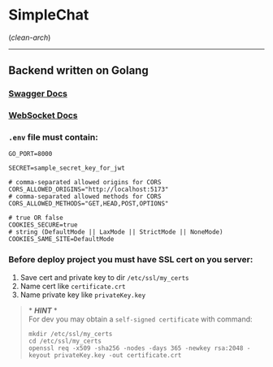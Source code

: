 # SimpleChat

(*clean-arch*)

<hr>

## Backend written on Golang

### [Swagger Docs](https://150.241.82.68/api/swagger/index.html)

### [WebSocket Docs](./app_messanger/websocket_docs.md)


### `.env` file must contain:

```dotenv
GO_PORT=8000

SECRET=sample_secret_key_for_jwt

# comma-separated allowed origins for CORS
CORS_ALLOWED_ORIGINS="http://localhost:5173"
# comma-separated allowed methods for CORS
CORS_ALLOWED_METHODS="GET,HEAD,POST,OPTIONS"

# true OR false
COOKIES_SECURE=true
# string (DefaultMode || LaxMode || StrictMode || NoneMode)
COOKIES_SAME_SITE=DefaultMode

```

### Before deploy project you must have SSL cert on you server:

1. Save cert and private key to dir `/etc/ssl/my_certs`
2. Name cert like `certificate.crt`
3. Name private key like `privateKey.key`

> \* ***HINT*** *
> <br>
> For dev you may obtain a `self-signed certificate` with command:
> <br>
> ```shell
> mkdir /etc/ssl/my_certs
> cd /etc/ssl/my_certs
> openssl req -x509 -sha256 -nodes -days 365 -newkey rsa:2048 -keyout privateKey.key -out certificate.crt
> ```
